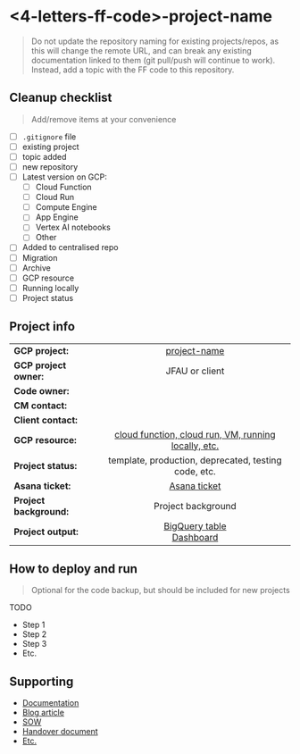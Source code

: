 # <4-letters-ff-code>-project-name
> Do not update the repository naming for existing projects/repos, as this will change the remote URL, and can break any existing documentation linked to them (git pull/push will continue to work). Instead, add a topic with the FF code to this repository.

## Cleanup checklist
>Add/remove items at your convenience
- [ ] `.gitignore` file
- [ ] existing project
- [ ] topic added
- [ ] new repository
- [ ] Latest version on GCP:
  - [ ] Cloud Function
  - [ ] Cloud Run
  - [ ] Compute Engine
  - [ ] App Engine
  - [ ] Vertex AI notebooks
  - [ ] Other
- [ ] Added to centralised repo
- [ ] Migration
- [ ] Archive
- [ ] GCP resource
- [ ] Running locally
- [ ] Project status

## Project info

|                         |                                                                  | 
|-------------------------|:----------------------------------------------------------------:|
| **GCP project:**        |           [project-name](https://)                               |
| **GCP project owner:**  |                          JFAU or client                          |
| **Code owner:**         |                           <code-owner>                           |
| **CM contact:**         |                           <cm-contact>                           |
| **Client contact:**     |                           <code-owner>                           |
| **GCP resource:**       | [cloud function, cloud run, VM, running locally, etc.](https://) | 
| **Project status:**     |       template, production, deprecated, testing code, etc.       |
| **Asana ticket:**       |                     [Asana ticket](https://)                     |
| **Project background:** |                        Project background                        |
| **Project output:**     |       [BigQuery table](https://)<br/>[Dashboard](https://)       |


## How to deploy and run
>Optional for the code backup, but should be included for new projects 

TODO
- Step 1
- Step 2
- Step 3
- Etc.


## Supporting
- [Documentation](https://)
- [Blog article](https://)
- [SOW](https://)
- [Handover document](https://)
- [Etc.](https://)